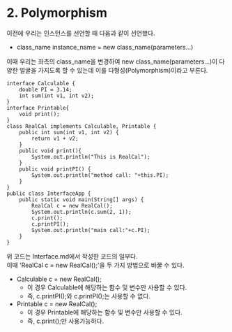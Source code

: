 <h1> <strong> 2. Polymorphism </strong> </h1>

이전에 우리는 인스턴스를 선언할 때 다음과 같이 선언했다.

* class_name instance_name = new class_name(parameters...)

이때 우리는 좌측의 class_name을 변경하여 new class_name(parameters...)이 다양한 얼굴을 가지도록 할 수 있는데 이를 다형성(Polymorphism)이라고 부른다. <br>

```(java)
interface Calculable {
    double PI = 3.14;
	int sum(int v1, int v2);
}
interface Printable{
    void print();
}
class RealCal implements Calculable, Printable {
	public int sum(int v1, int v2) {
		return v1 + v2;
	}	
    public void print(){
        System.out.println("This is RealCal");
    }
    public void printPI() {
    	System.out.println("method call: "+this.PI);
    }
}
public class InterfaceApp {
	public static void main(String[] args) {
		RealCal c = new RealCal();
		System.out.println(c.sum(2, 1));
		c.print();
        c.printPI();
		System.out.println("main call:"+c.PI);
	}
}
```

위 코드는 Interface.md에서 작성한 코드의 일부다. <br>
이때 'RealCal c = new RealCal();'을 두 가지 방법으로 바꿀 수 있다.

* Calculable c = new RealCal();
    - 이 경우 Calculable에 해당하는 함수 및 변수만 사용할 수 있다.
    - 즉, c.printPI();와 c.printPI();는 사용할 수 없다.
* Printable c = new RealCal();
    - 이 경우 Printable에 해당하는 함수 및 변수만 사용할 수 있다.
    - 즉, c.print();만 사용가능하다.

